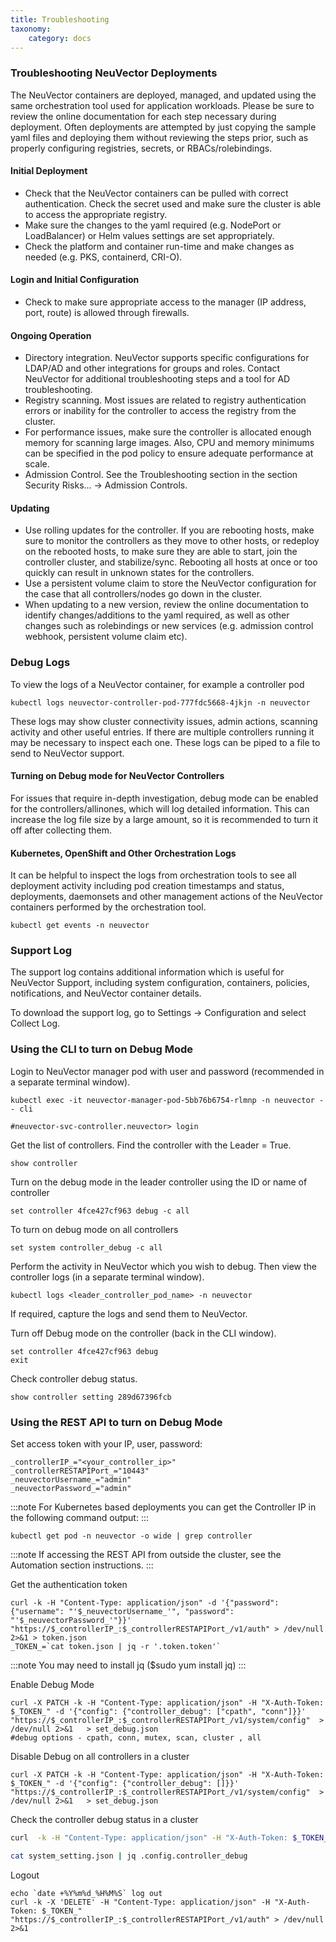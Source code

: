 ```yaml
---
title: Troubleshooting
taxonomy:
    category: docs
---
```


### Troubleshooting NeuVector Deployments

The NeuVector containers are deployed, managed, and updated using the same orchestration tool used for application workloads. Please be sure to review the online documentation for each step necessary during deployment. Often deployments are attempted by just copying the sample yaml files and deploying them without reviewing the steps prior, such as properly configuring registries, secrets, or RBACs/rolebindings.

#### Initial Deployment

+ Check that the NeuVector containers can be pulled with correct authentication. Check the secret used and make sure the cluster is able to access the appropriate registry.
+ Make sure the changes to the yaml required (e.g. NodePort or LoadBalancer) or Helm values settings are set appropriately.
+ Check the platform and container run-time and make changes as needed (e.g. PKS, containerd, CRI-O).

#### Login and Initial Configuration

+ Check to make sure appropriate access to the manager (IP address, port, route) is allowed through firewalls.

#### Ongoing Operation

+ Directory integration. NeuVector supports specific configurations for LDAP/AD and other integrations for groups and roles. Contact NeuVector for additional troubleshooting steps and a tool for AD troubleshooting.
+ Registry scanning. Most issues are related to registry authentication errors or inability for the controller to access the registry from the cluster.
+ For performance issues, make sure the controller is allocated enough memory for scanning large images. Also, CPU and memory minimums can be specified in the pod policy to ensure adequate performance at scale.
+ Admission Control. See the Troubleshooting section in the section Security Risks... -> Admission Controls.

#### Updating

+ Use rolling updates for the controller. If you are rebooting hosts, make sure to monitor the controllers as they move to other hosts, or redeploy on the rebooted hosts, to make sure they are able to start, join the controller cluster, and stabilize/sync. Rebooting all hosts at once or too quickly can result in unknown states for the controllers.
+ Use a persistent volume claim to store the NeuVector configuration for the case that all controllers/nodes go down in the cluster.
+ When updating to a new version, review the online documentation to identify changes/additions to the yaml required, as well as other changes such as rolebindings or new services (e.g. admission control webhook, persistent volume claim etc).

### Debug Logs
To view the logs of a NeuVector container, for example a controller pod

```shell
kubectl logs neuvector-controller-pod-777fdc5668-4jkjn -n neuvector
```

These logs may show cluster connectivity issues, admin actions, scanning activity and other useful entries. If there are multiple controllers running it may be necessary to inspect each one. These logs can be piped to a file to send to NeuVector support.

#### Turning on Debug mode for NeuVector Controllers

For issues that require in-depth investigation, debug mode can be enabled for the controllers/allinones, which will log detailed information. This can increase the log file size by a large amount, so it is recommended to turn it off after collecting them.

#### Kubernetes, OpenShift and Other Orchestration Logs

It can be helpful to inspect the logs from orchestration tools to see all deployment activity including pod creation timestamps and status, deployments, daemonsets and other management actions of the NeuVector containers performed by the orchestration tool. 

```shell
kubectl get events -n neuvector
```

### Support Log

The support log contains additional information which is useful for NeuVector Support, including system configuration, containers, policies, notifications, and NeuVector container details.

To download the support log, go to Settings -> Configuration and select Collect Log. 

### Using the CLI to turn on Debug Mode

Login to NeuVector manager pod with user and password (recommended in a separate terminal window).

```shell
kubectl exec -it neuvector-manager-pod-5bb76b6754-rlmnp -n neuvector -- cli 
```

```shell
#neuvector-svc-controller.neuvector> login
```

Get the list of controllers. Find the controller with the Leader = True.

```shell
show controller
```

Turn on the debug mode in the leader controller using the ID or name of controller

```shell
set controller 4fce427cf963 debug -c all
```

To turn on debug mode on all controllers

```shell
set system controller_debug -c all
```

Perform the activity in NeuVector which you wish to debug. Then view the controller logs (in a separate terminal window).

```shell
kubectl logs <leader_controller_pod_name> -n neuvector
```

If required, capture the logs and send them to NeuVector.

Turn off Debug mode on the controller (back in the CLI window).

```shell
set controller 4fce427cf963 debug
exit
```

Check controller debug status.

```shell
show controller setting 289d67396fcb
```

### Using the REST API to turn on Debug Mode

Set access token with your IP, user, password:

```shell
_controllerIP_="<your_controller_ip>"
_controllerRESTAPIPort_="10443"
_neuvectorUsername_="admin"
_neuvectorPassword_="admin"
```

:::note
For Kubernetes based deployments you can get the Controller IP in the following command output:
:::

```shell
kubectl get pod -n neuvector -o wide | grep controller
```

:::note
If accessing the REST API from outside the cluster, see the Automation section instructions.
:::

Get the authentication token

```shell
curl -k -H "Content-Type: application/json" -d '{"password": {"username": "'$_neuvectorUsername_'", "password": "'$_neuvectorPassword_'"}}' "https://$_controllerIP_:$_controllerRESTAPIPort_/v1/auth" > /dev/null 2>&1 > token.json
_TOKEN_=`cat token.json | jq -r '.token.token'`
```

:::note
You may need to install jq ($sudo yum install jq)
:::

Enable Debug Mode

```shell
curl -X PATCH -k -H "Content-Type: application/json" -H "X-Auth-Token: $_TOKEN_" -d '{"config": {"controller_debug": ["cpath", "conn"]}}' "https://$_controllerIP_:$_controllerRESTAPIPort_/v1/system/config"  > /dev/null 2>&1   > set_debug.json
#debug options - cpath, conn, mutex, scan, cluster , all
```

Disable Debug on all controllers in a cluster

```shell
curl -X PATCH -k -H "Content-Type: application/json" -H "X-Auth-Token: $_TOKEN_" -d '{"config": {"controller_debug": []}}' "https://$_controllerIP_:$_controllerRESTAPIPort_/v1/system/config"  > /dev/null 2>&1   > set_debug.json
```

Check the controller debug status in a cluster

```bash
curl  -k -H "Content-Type: application/json" -H "X-Auth-Token: $_TOKEN_"  "https://$_controllerIP_:$_controllerRESTAPIPort_/v1/system/config"  > /dev/null 2>&1   > system_setting.json

cat system_setting.json | jq .config.controller_debug
```

Logout 

```shell
echo `date +%Y%m%d_%H%M%S` log out
curl -k -X 'DELETE' -H "Content-Type: application/json" -H "X-Auth-Token: $_TOKEN_" "https://$_controllerIP_:$_controllerRESTAPIPort_/v1/auth" > /dev/null 2>&1
```
